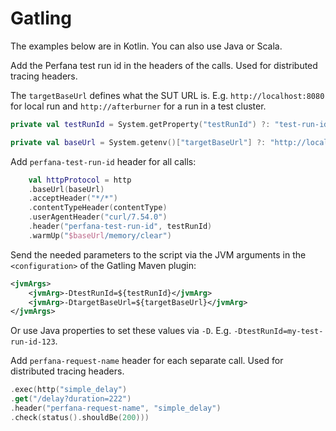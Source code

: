# Gatling

The examples below are in Kotlin. You can also use Java or Scala.

Add the Perfana test run id in the headers of the calls. Used for distributed tracing headers.

The `targetBaseUrl` defines what the SUT URL is. E.g. `http://localhost:8080` for local run and `http://afterburner`
for a run in a test cluster.

```kotlin
private val testRunId = System.getProperty("testRunId") ?: "test-run-id-from-script-" + System.currentTimeMillis()

private val baseUrl = System.getenv()["targetBaseUrl"] ?: "http://localhost:8080"
```

Add `perfana-test-run-id` header for all calls:

```kotlin
    val httpProtocol = http
    .baseUrl(baseUrl)
    .acceptHeader("*/*")
    .contentTypeHeader(contentType)
    .userAgentHeader("curl/7.54.0")
    .header("perfana-test-run-id", testRunId)
    .warmUp("$baseUrl/memory/clear")
```

Send the needed parameters to the script via the JVM arguments in the `<configuration>` of the Gatling Maven plugin:

```xml
<jvmArgs>
    <jvmArg>-DtestRunId=${testRunId}</jvmArg>
    <jvmArg>-DtargetBaseUrl=${targetBaseUrl}</jvmArg>
</jvmArgs>
```

Or use Java properties to set these values via `-D`. E.g. `-DtestRunId=my-test-run-id-123`.

Add `perfana-request-name` header for each separate call. Used for distributed tracing headers.

```kotlin
.exec(http("simple_delay")
.get("/delay?duration=222")
.header("perfana-request-name", "simple_delay")
.check(status().shouldBe(200)))
```
